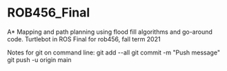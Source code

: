 # ROB456_Final
A* Mapping and path planning using flood fill algorithms and go-around code. Turtlebot in ROS
Final for rob456, fall term 2021

Notes for git on command line:
git add --all
git commit -m "Push message"
git push -u origin main
